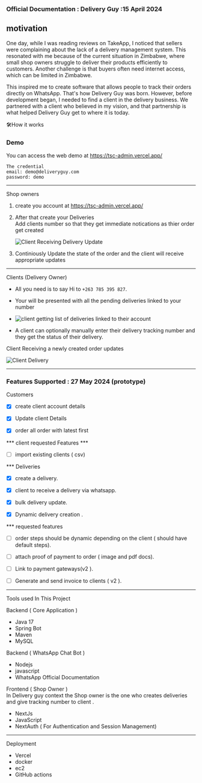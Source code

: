 
### Official Documentation : Delivery Guy :15 April 2024


## motivation 
One day, while I was reading reviews on TakeApp, I noticed that sellers were complaining about the lack of a delivery management system.
This resonated with me because of the current situation in Zimbabwe, where small shop owners struggle to deliver their products efficiently to customers.
Another challenge is that buyers often need internet access, which can be limited in Zimbabwe. 

This inspired me to create software that allows people to track their orders directly on WhatsApp.
That's how Delivery Guy was born. However, before development began, I needed to find a client in the delivery business. We partnered with a client who believed in my vision, and that partnership is what helped Delivery Guy get to where it is today.


🛠️How it works
</br>

### Demo
You can access the web demo at https://tsc-admin.vercel.app/
```
The credential
email: demo@deliveryguy.com
password: demo
```


***
Shop owners
</br>
1. create you account at https://tsc-admin.vercel.app/
2. After that create your Deliveries
    </br>
   Add clients number so that they get immediate notications as thier order get created

   ![]("https://photos.app.goo.gl/yYvH4Yu6ZEFeSZQc7" "Client Receiving Delivery Update")
3. Continiously Update the state of the order and the client will receive appropriate updates



***
Clients (Delivery  Owner)
</br>
- All you need is to say Hi to `+263 785 395 827`.
- Your will be presented with all the pending deliveries linked to your number
-   ![]("https://photos.app.goo.gl/yYvH4Yu6ZEFeSZQc7" "client getting list of deliveries linked to their account " )

- A client can optionally manually enter their delivery tracking number and they get the status of their delivery.

Client Receiving a newly created order updates

![Client Delivery](https://learncodeonline.in/mascot.png "Cli" )



****
### Features Supported : 27 May 2024 (prototype)
Customers

- [x] create client account details
- [x] Update client Details 
- [x] order all order with latest first



*** client requested Features ***
- [ ] import existing clients ( csv)


*** Deliveries
- [x] create a delivery.
- [x]  client to receive a delivery   via whatsapp.
- [x] bulk  delivery update.
- [x] Dynamic delivery creation .



*** requested  features 
- [ ] order steps should be dynamic depending on the client ( should  have default steps).
- [ ] attach proof of payment to order ( image and pdf docs).
- [ ] Link to payment gateways(v2 ).
- [ ] Generate and send invoice to clients ( v2 ).



***
Tools used In This Project 

Backend ( Core Application )
-  Java 17
- Spring Bot
- Maven
- MySQL

Backend ( WhatsApp Chat Bot  ) 
- Nodejs
- javascript
- WhatsApp Official Documentation

Frontend ( Shop Owner )
<br/>
In Delivery  guy context the Shop owner is the one who creates deliveries and give tracking number to client .
- NextJs
- JavaScript 
- NextAuth ( For Authentication and Session Management)


***
Deployment 

- Vercel
- docker 
- ec2
- GitHub actions 

















